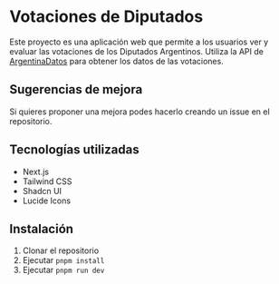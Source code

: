 # Votaciones de Diputados

Este proyecto es una aplicación web que permite a los usuarios ver y evaluar las votaciones de los Diputados Argentinos. Utiliza la API de [ArgentinaDatos](https://argentinadatos.com) para obtener los datos de las votaciones.

## Sugerencias de mejora

Si quieres proponer una mejora podes hacerlo creando un issue en el repositorio.

## Tecnologías utilizadas

- Next.js
- Tailwind CSS
- Shadcn UI
- Lucide Icons

## Instalación

1. Clonar el repositorio
2. Ejecutar `pnpm install`
3. Ejecutar `pnpm run dev`
